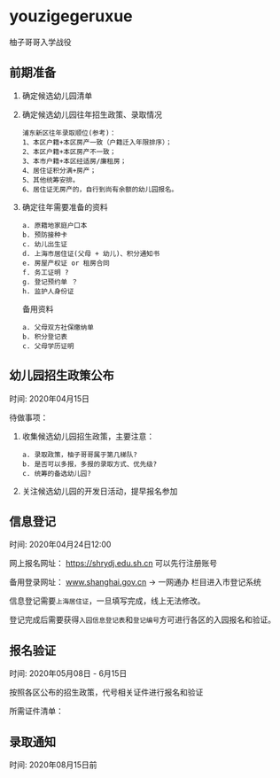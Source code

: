 # youzigegeruxue
柚子哥哥入学战役

## 前期准备
  
  1. 确定候选幼儿园清单
  
  2. 确定候选幼儿园往年招生政策、录取情况
    
      ```
      浦东新区往年录取顺位(参考)：
      1、本区户籍+本区房产一致（户籍迁入年限排序）；
      2、本区户籍+本区房产不一致；
      3、本市户籍+本区经适房/廉租房；
      4、居住证积分满+房产；
      5、其他统筹安排。
      6、居住证无房产的，自行到尚有余额的幼儿园报名。
      ```
        
  3. 确定往年需要准备的资料
      ```
      a. 原籍地家庭户口本
      b. 预防接种卡
      c. 幼儿出生证
      d. 上海市居住证(父母 + 幼儿)、积分通知书
      e. 房屋产权证 or 租房合同
      f. 务工证明 ?
      g. 登记预约单 ？
      h. 监护人身份证  
      ```
    
      备用资料
      
      ```
      a. 父母双方社保缴纳单
      b. 积分登记表
      c. 父母学历证明
      ```
      
## 幼儿园招生政策公布

时间: 2020年04月15日

待做事项：
  1. 收集候选幼儿园招生政策，主要注意：
      ```
      a. 录取政策，柚子哥哥属于第几梯队?
      b. 是否可以多报，多报的录取方式、优先级?
      c. 统筹的备选幼儿园?
      ```
  2. 关注候选幼儿园的开发日活动，提早报名参加
  

## 信息登记
 
  时间: 2020年04月24日12:00 
  
  网上报名网址： https://shrydj.edu.sh.cn   可以先行注册账号
  
  备用登录网址： www.shanghai.gov.cn -> 一网通办 栏目进入市登记系统
  
  信息登记需要`上海居住证`，一旦填写完成，线上无法修改。
  
  登记完成后需要获得`入园信息登记表`和`登记编号`方可进行各区的入园报名和验证。
  
  
   

## 报名验证

  时间: 2020年05月08日 - 6月15日
  
  按照各区公布的招生政策，代号相关证件进行报名和验证
  
  所需证件清单：
  
  
## 录取通知

  时间: 2020年08月15日前
  



